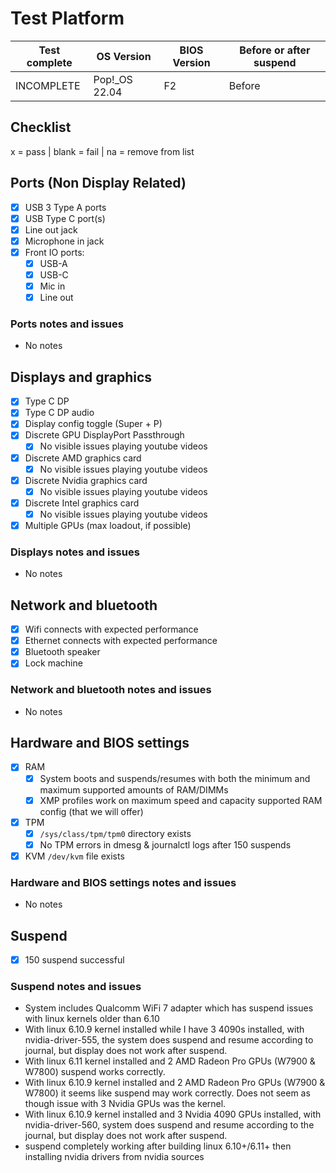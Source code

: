 # Test Platform

| Test complete | OS Version     | BIOS Version | Before or after suspend |
| ------------- | -------------- | ------------ | ----------------------- |
| INCOMPLETE    | Pop!\_OS 22.04 | F2           | Before                  |

## Checklist

x = pass | blank = fail | na = remove from list

## Ports (Non Display Related)

- [x] USB 3 Type A ports
- [x] USB Type C port(s)
- [x] Line out jack
- [x] Microphone in jack
- [x] Front IO ports:
  - [x] USB-A
  - [x] USB-C
  - [x] Mic in
  - [x] Line out

### Ports notes and issues

- No notes

## Displays and graphics

- [x] Type C DP
- [x] Type C DP audio
- [x] Display config toggle (Super + P)
- [x] Discrete GPU DisplayPort Passthrough
  - [x] No visible issues playing youtube videos
- [x] Discrete AMD graphics card
  - [x] No visible issues playing youtube videos
- [x] Discrete Nvidia graphics card
  - [x] No visible issues playing youtube videos
- [x] Discrete Intel graphics card
  - [x] No visible issues playing youtube videos
- [x] Multiple GPUs (max loadout, if possible)

### Displays notes and issues

- No notes

## Network and bluetooth

- [x] Wifi connects with expected performance
- [x] Ethernet connects with expected performance
- [x] Bluetooth speaker
- [x] Lock machine

### Network and bluetooth notes and issues

- No notes

## Hardware and BIOS settings

- [x] RAM
    - [x] System boots and suspends/resumes with both the minimum and maximum supported amounts of RAM/DIMMs
    - [x] XMP profiles work on maximum speed and capacity supported RAM config (that we will offer)
- [x] TPM
    - [x] `/sys/class/tpm/tpm0` directory exists
    - [x] No TPM errors in dmesg & journalctl logs after 150 suspends
- [x] KVM `/dev/kvm` file exists

### Hardware and BIOS settings notes and issues

- No notes

## Suspend

- [x] 150 suspend successful

### Suspend notes and issues

- System includes Qualcomm WiFi 7 adapter which has suspend issues with linux kernels older than 6.10
- With linux 6.10.9 kernel installed while I have 3 4090s installed, with nvidia-driver-555, the system does suspend and resume according to journal, but display does not work after suspend.
- With linux 6.11 kernel installed and 2 AMD Radeon Pro GPUs (W7900 & W7800) suspend works correctly.
- With linux 6.10.9 kernel installed and 2 AMD Radeon Pro GPUs (W7900 & W7800) it seems like suspend may work correctly. Does not seem as though issue with 3 Nvidia GPUs was the kernel.
- With linux 6.10.9 kernel installed and 3 Nvidia 4090 GPUs installed, with nvidia-driver-560, system does suspend and resume according to the journal, but display does not work after suspend. 
- suspend completely working after building linux 6.10+/6.11+ then installing nvidia drivers from nvidia sources
